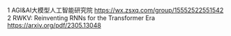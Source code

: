 1 AGI&AI大模型人工智能研究院 https://wx.zsxq.com/group/15552522551542
2 RWKV: Reinventing RNNs for the Transformer Era https://arxiv.org/pdf/2305.13048

